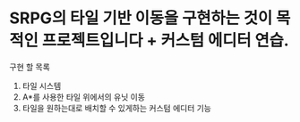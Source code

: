# SRPG의 타일 기반 이동을 구현하는 것이 목적인 프로젝트입니다 + 커스텀 에디터 연습.

구현 할 목록

1. 타일 시스템
2. A*를 사용한 타일 위에서의 유닛 이동
3. 타일을 원하는대로 배치할 수 있게하는 커스텀 에디터 기능
